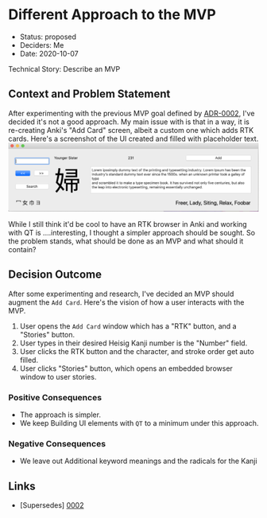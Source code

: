# Different Approach to the MVP

* Status: proposed
* Deciders: Me
* Date: 2020-10-07

Technical Story: Describe an MVP

## Context and Problem Statement

After experimenting with the previous MVP goal defined by [ADR-0002](0002-define-goal-for-an-mvp.md), I've decided it's not a good approach.
My main issue with is that in a way, it is re-creating Anki's "Add Card" screen, albeit a custom one which adds RTK cards.
Here's a screenshot of the UI created and filled with placeholder text.
![](../assets/rtk-browser-screenshot.png)

While I still think it'd be cool to have an RTK browser in Anki and working with QT is ....interesting, I thought
a simpler approach should be sought.
So the problem stands, what should be done as an MVP and what should it contain?

## Decision Outcome

After some experimenting and research, I've decided an MVP should augment the `Add Card`. 
Here's the vision of how a user interacts with the MVP.
1. User opens the `Add Card` window which has a "RTK" button, and a "Stories" button.
1. User types in their desired Heisig Kanji number is the "Number" field.
1. User clicks the RTK button and the character, and stroke order get auto filled.
1. User clicks "Stories" button, which opens an embedded browser window to user stories.


### Positive Consequences <!-- optional -->

- The approach is simpler. 
- We keep Building UI elements with `QT` to a minimum under this approach.

### Negative Consequences <!-- optional -->

- We leave out Additional keyword meanings and the radicals for the Kanji

## Links <!-- optional -->

* [Supersedes] [0002](0002-define-goal-for-an-mvp.md)

